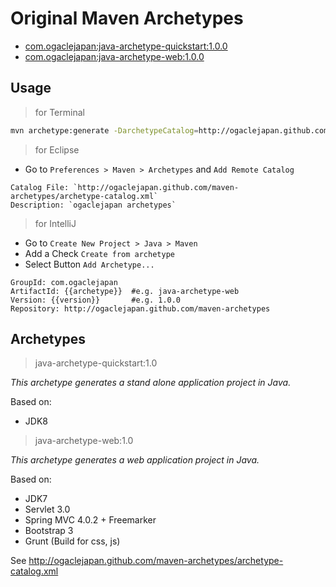 Original Maven Archetypes
==========================

* [com.ogaclejapan:java-archetype-quickstart:1.0.0](#java-archetype-quickstart)
* [com.ogaclejapan:java-archetype-web:1.0.0](#java-archetype-web)

## Usage

> for Terminal

```bash
mvn archetype:generate -DarchetypeCatalog=http://ogaclejapan.github.com/maven-archetypes/archetype-catalog.xml
```

> for Eclipse

* Go to `Preferences > Maven > Archetypes` and `Add Remote Catalog`

```
Catalog File: `http://ogaclejapan.github.com/maven-archetypes/archetype-catalog.xml`   
Description: `ogaclejapan archetypes`
```

> for IntelliJ

* Go to `Create New Project > Java > Maven`
* Add a Check `Create from archetype`
* Select Button `Add Archetype...`

```
GroupId: com.ogaclejapan
ArtifactId: {{archetype}}  #e.g. java-archetype-web
Version: {{version}}       #e.g. 1.0.0
Repository: http://ogaclejapan.github.com/maven-archetypes
```

## Archetypes

> java-archetype-quickstart:1.0

_This archetype generates a stand alone application project in Java._

Based on:
* JDK8


> java-archetype-web:1.0

_This archetype generates a web application project in Java._

Based on:
* JDK7
* Servlet 3.0
* Spring MVC 4.0.2 + Freemarker
* Bootstrap 3
* Grunt (Build for css, js)


See http://ogaclejapan.github.com/maven-archetypes/archetype-catalog.xml

